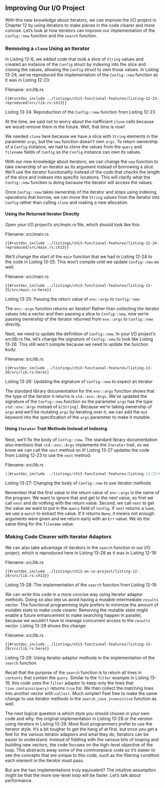 ## Improving Our I/O Project

With this new knowledge about iterators, we can improve the I/O project in Chapter 12 by using iterators to make places in the code clearer and more concise. Let’s look at how iterators can improve our implementation of the `Config::new` function and the `search` function.

### Removing a `clone` Using an Iterator

In Listing 12-6, we added code that took a slice of `String` values and created an instance of the `Config` struct by indexing into the slice and cloning the values, allowing the `Config` struct to own those values. In Listing 13-24, we’ve reproduced the implementation of the `Config::new` function as it was in Listing 12-23:

<span class="filename">Filename: src/lib.rs</span>

```rust,ignore
{{#rustdoc_include ../listings/ch13-functional-features/listing-12-23-reproduced/src/lib.rs:ch13}}
```


<span class="caption">Listing 13-24: Reproduction of the `Config::new` function from Listing 12-23</span>

At the time, we said not to worry about the inefficient `clone` calls because we would remove them in the future. Well, that time is now!

We needed `clone` here because we have a slice with `String` elements in the parameter `args`, but the `new` function doesn’t own `args`. To return ownership of a `Config` instance, we had to clone the values from the `query` and `filename` fields of `Config` so the `Config` instance can own its values.

With our new knowledge about iterators, we can change the `new` function to take ownership of an iterator as its argument instead of borrowing a slice. We’ll use the iterator functionality instead of the code that checks the length of the slice and indexes into specific locations. This will clarify what the `Config::new` function is doing because the iterator will access the values.

Once `Config::new` takes ownership of the iterator and stops using indexing operations that borrow, we can move the `String` values from the iterator into `Config` rather than calling `clone` and making a new allocation.

#### Using the Returned Iterator Directly

Open your I/O project’s *src/main.rs* file, which should look like this:

<span class="filename">Filename: src/main.rs</span>

```rust,ignore
{{#rustdoc_include ../listings/ch13-functional-features/listing-12-24-reproduced/src/main.rs:ch13}}
```

We’ll change the start of the `main` function that we had in Listing 12-24 to the code in Listing 13-25. This won’t compile until we update `Config::new` as well.

<span class="filename">Filename: src/main.rs</span>

```rust,ignore
{{#rustdoc_include ../listings/ch13-functional-features/listing-13-25/src/main.rs:here}}
```


<span class="caption">Listing 13-25: Passing the return value of `env::args` to `Config::new`</span>

The `env::args` function returns an iterator! Rather than collecting the iterator values into a vector and then passing a slice to `Config::new`, now we’re passing ownership of the iterator returned from `env::args` to `Config::new` directly.

Next, we need to update the definition of `Config::new`. In your I/O project’s *src/lib.rs* file, let’s change the signature of `Config::new` to look like Listing 13-26. This still won’t compile because we need to update the function body.

<span class="filename">Filename: src/lib.rs</span>

```rust,ignore
{{#rustdoc_include ../listings/ch13-functional-features/listing-13-26/src/lib.rs:here}}
```


<span class="caption">Listing 13-26: Updating the signature of `Config::new` to expect an iterator</span>

The standard library documentation for the `env::args` function shows that the type of the iterator it returns is `std::env::Args`. We’ve updated the signature of the `Config::new` function so the parameter `args` has the type `std::env::Args` instead of `&[String]`. Because we’re taking ownership of `args` and we’ll be mutating `args` by iterating over it, we can add the `mut` keyword into the specification of the `args` parameter to make it mutable.

#### Using `Iterator` Trait Methods Instead of Indexing

Next, we’ll fix the body of `Config::new`. The standard library documentation also mentions that `std::env::Args` implements the `Iterator` trait, so we know we can call the `next` method on it! Listing 13-27 updates the code from Listing 12-23 to use the `next` method:

<span class="filename">Filename: src/lib.rs</span>

```rust
{{#rustdoc_include ../listings/ch13-functional-features/listing-13-27/src/lib.rs:here}}
```


<span class="caption">Listing 13-27: Changing the body of `Config::new` to use iterator methods</span>

Remember that the first value in the return value of `env::args` is the name of the program. We want to ignore that and get to the next value, so first we call `next` and do nothing with the return value. Second, we call `next` to get the value we want to put in the `query` field of `Config`. If `next` returns a `Some`, we use a `match` to extract the value. If it returns `None`, it means not enough arguments were given and we return early with an `Err` value. We do the same thing for the `filename` value.

### Making Code Clearer with Iterator Adaptors

We can also take advantage of iterators in the `search` function in our I/O project, which is reproduced here in Listing 13-28 as it was in Listing 12-19:

<span class="filename">Filename: src/lib.rs</span>

```rust,ignore
{{#rustdoc_include ../listings/ch12-an-io-project/listing-12-19/src/lib.rs:ch13}}
```


<span class="caption">Listing 13-28: The implementation of the `search` function from Listing 12-19</span>

We can write this code in a more concise way using iterator adaptor methods. Doing so also lets us avoid having a mutable intermediate `results` vector. The functional programming style prefers to minimize the amount of mutable state to make code clearer. Removing the mutable state might enable a future enhancement to make searching happen in parallel, because we wouldn’t have to manage concurrent access to the `results` vector. Listing 13-29 shows this change:

<span class="filename">Filename: src/lib.rs</span>

```rust,ignore
{{#rustdoc_include ../listings/ch13-functional-features/listing-13-29/src/lib.rs:here}}
```


<span class="caption">Listing 13-29: Using iterator adaptor methods in the implementation of the `search` function</span>

Recall that the purpose of the `search` function is to return all lines in `contents` that contain the `query`. Similar to the `filter` example in Listing 13-19, this code uses the `filter` adaptor to keep only the lines that `line.contains(query)` returns `true` for. We then collect the matching lines into another vector with `collect`. Much simpler! Feel free to make the same change to use iterator methods in the `search_case_insensitive` function as well.

The next logical question is which style you should choose in your own code and why: the original implementation in Listing 13-28 or the version using iterators in Listing 13-29. Most Rust programmers prefer to use the iterator style. It’s a bit tougher to get the hang of at first, but once you get a feel for the various iterator adaptors and what they do, iterators can be easier to understand. Instead of fiddling with the various bits of looping and building new vectors, the code focuses on the high-level objective of the loop. This abstracts away some of the commonplace code so it’s easier to see the concepts that are unique to this code, such as the filtering condition each element in the iterator must pass.

But are the two implementations truly equivalent? The intuitive assumption might be that the more low-level loop will be faster. Let’s talk about performance.
